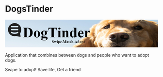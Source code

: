 # DogsTinder





![DogsTinder](/static/images/readme.PNG)




Application that combines between dogs and people who want to adopt dogs.

Swipe to adopt! Save life, Get a friend 

